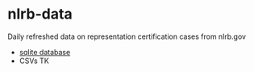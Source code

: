 # nlrb-data
Daily refreshed data on representation certification cases from nlrb.gov

- [sqlite database](https://labordata.github.io/nlrb-data/nlrb.db.zip)
- CSVs TK
